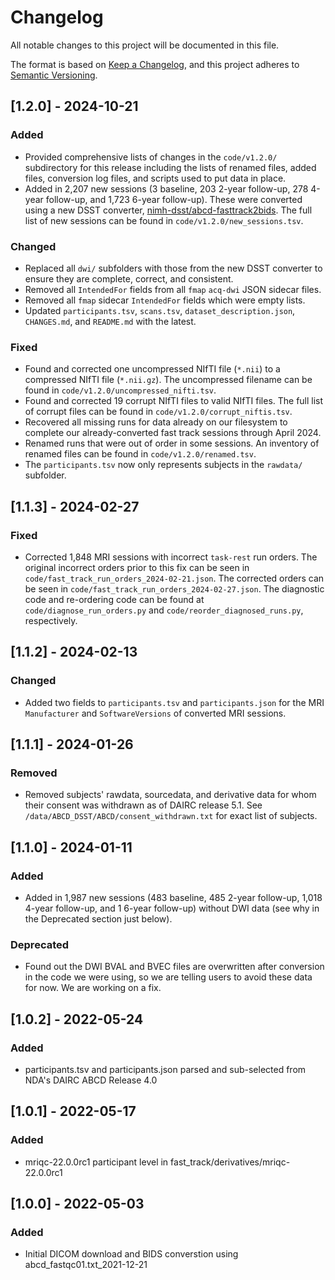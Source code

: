 # Changelog

All notable changes to this project will be documented in this file.

The format is based on [Keep a Changelog](https://keepachangelog.com/en/1.0.0/), and this project adheres to [Semantic Versioning](https://semver.org/spec/v2.0.0.html).

## [1.2.0] - 2024-10-21

### Added

- Provided comprehensive lists of changes in the `code/v1.2.0/` subdirectory for this release including the lists of renamed files, added files, conversion log files, and scripts used to put data in place.
- Added in 2,207 new sessions (3 baseline, 203 2-year follow-up, 278 4-year follow-up, and 1,723 6-year follow-up). These were converted using a new DSST converter, [nimh-dsst/abcd-fasttrack2bids](https://github.com/nimh-dsst/abcd-fasttrack2bids). The full list of new sessions can be found in `code/v1.2.0/new_sessions.tsv`.

### Changed

- Replaced all `dwi/` subfolders with those from the new DSST converter to ensure they are complete, correct, and consistent.
- Removed all `IntendedFor` fields from all `fmap` `acq-dwi` JSON sidecar files.
- Removed all `fmap` sidecar `IntendedFor` fields which were empty lists.
- Updated `participants.tsv`, `scans.tsv`, `dataset_description.json`, `CHANGES.md`, and `README.md` with the latest.

### Fixed

- Found and corrected one uncompressed NIfTI file (`*.nii`) to a compressed NIfTI file (`*.nii.gz`). The uncompressed filename can be found in `code/v1.2.0/uncompressed_nifti.tsv`.
- Found and corrected 19 corrupt NIfTI files to valid NIfTI files. The full list of corrupt files can be found in `code/v1.2.0/corrupt_niftis.tsv`.
- Recovered all missing runs for data already on our filesystem to complete our already-converted fast track sessions through April 2024.
- Renamed runs that were out of order in some sessions. An inventory of renamed files can be found in `code/v1.2.0/renamed.tsv`.
- The `participants.tsv` now only represents subjects in the `rawdata/` subfolder.

## [1.1.3] - 2024-02-27

### Fixed

- Corrected 1,848 MRI sessions with incorrect `task-rest` run orders. The original incorrect orders prior to this fix can be seen in `code/fast_track_run_orders_2024-02-21.json`. The corrected orders can be seen in `code/fast_track_run_orders_2024-02-27.json`. The diagnostic code and re-ordering code can be found at `code/diagnose_run_orders.py` and `code/reorder_diagnosed_runs.py`, respectively.

## [1.1.2] - 2024-02-13

### Changed

- Added two fields to `participants.tsv` and `participants.json` for the MRI `Manufacturer` and `SoftwareVersions` of converted MRI sessions.

## [1.1.1] - 2024-01-26

### Removed

- Removed subjects' rawdata, sourcedata, and derivative data for whom their consent was withdrawn as of DAIRC release 5.1. See `/data/ABCD_DSST/ABCD/consent_withdrawn.txt` for exact list of subjects.

## [1.1.0] - 2024-01-11

### Added

- Added in 1,987 new sessions (483 baseline, 485 2-year follow-up, 1,018 4-year follow-up, and 1 6-year follow-up) without DWI data (see why in the Deprecated section just below).

### Deprecated

- Found out the DWI BVAL and BVEC files are overwritten after conversion in the code we were using, so we are telling users to avoid these data for now. We are working on a fix.

## [1.0.2] - 2022-05-24

### Added

- participants.tsv and participants.json parsed and sub-selected from NDA's DAIRC ABCD Release 4.0

## [1.0.1] - 2022-05-17

### Added

- mriqc-22.0.0rc1 participant level in fast_track/derivatives/mriqc-22.0.0rc1

## [1.0.0] - 2022-05-03

### Added

- Initial DICOM download and BIDS converstion using abcd_fastqc01.txt_2021-12-21
